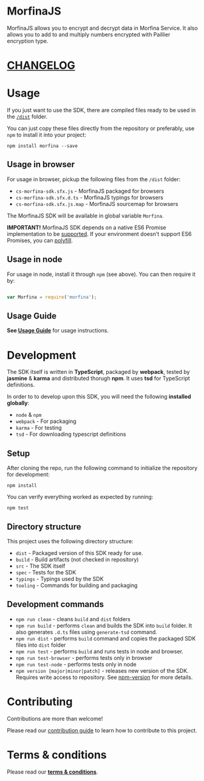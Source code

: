 # MorfinaJS

MorfinaJS allows you to encrypt and decrypt data in Morfina Service. It also allows you to add to and multiply numbers encrypted with Paillier encryption type.

# [CHANGELOG](CHANGELOG.md)

# Usage

If you just want to use the SDK, there are compiled files ready to be used in the [`/dist`](./dist) folder.

You can just copy these files directly from the repository or preferably, use `npm` to install it into your project:

```
npm install morfina --save

```

## Usage in browser
For usage in browser, pickup the following files from the `/dist` folder:
* `cs-morfina-sdk.sfx.js` - MorfinaJS packaged for browsers
* `cs-morfina-sdk.sfx.d.ts` - MorfinaJS typings for browsers
* `cs-morfina-sdk.sfx.js.map` - MorfinaJS sourcemap for browsers

The MorfinaJS SDK will be available in global variable `Morfina`.

**IMPORTANT!** MorfinaJS SDK depends on a native ES6 Promise implementation to be [supported](http://caniuse.com/promises).
If your environment doesn't support ES6 Promises, you can [polyfill](https://github.com/jakearchibald/es6-promise).

## Usage in node
For usage in node, install it through `npm` (see above). You can then require it by:

```javascript

var Morfina = require('morfina');

``` 

## Usage Guide
**See [Usage Guide](./docs/README.md)** for usage instructions.

# Development
The SDK itself is written in **TypeScript**, packaged by **webpack**, tested by **jasmine** & **karma** and distributed thorugh **npm**. It uses **tsd** for TypeScript definitions.

In order to to develop upon this SDK, you will need the following **installed globally**:

* `node` & `npm`
* `webpack` - For packaging
* `karma` - For testing
* `tsd` - For downloading typescript definitions

## Setup
After cloning the repo, run the following command to initialize the repository for development:

```
npm install
```

You can verify everything worked as expected by running:

```
npm test
```

## Directory structure
This project uses the following directory structure:

* `dist` - Packaged version of this SDK ready for use.
* `build` - Build artifacts (not checked in repository)
* `src` - The SDK itself
* `spec` - Tests for the SDK
* `typings` - Typings used by the SDK
* `tooling` - Commands for building and packaging 

## Development commands

* `npm run clean` - cleans `build` and `dist` folders
* `npm run build` - performs `clean` and builds the SDK into `build` folder. It also generates `.d.ts` files using `generate-tsd` command.
* `npm run dist` - performs `build` command and copies the packaged SDK files into `dist` folder
* `npm run test` - performs `build` and runs tests in node and browser.
* `npm run test-browser` - performs tests only in browser
* `npm run test-node` - performs tests only in node
* `npm version [major|minor|patch]` - releases new version of the SDK. Requires write access to repository. See [npm-version](https://docs.npmjs.com/cli/version) for more details. 



# Contributing
Contributions are more than welcome!

Please read our [contribution guide](CONTRIBUTING.md) to learn how to contribute to this project.

# Terms & conditions
Please read our [**terms & conditions**](LICENSE.md).